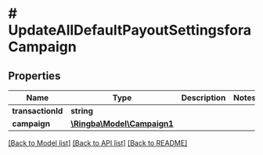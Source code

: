 # # UpdateAllDefaultPayoutSettingsforaCampaign

## Properties

Name | Type | Description | Notes
------------ | ------------- | ------------- | -------------
**transactionId** | **string** |  |
**campaign** | [**\Ringba\Model\Campaign1**](Campaign1.md) |  |

[[Back to Model list]](../../README.md#models) [[Back to API list]](../../README.md#endpoints) [[Back to README]](../../README.md)
